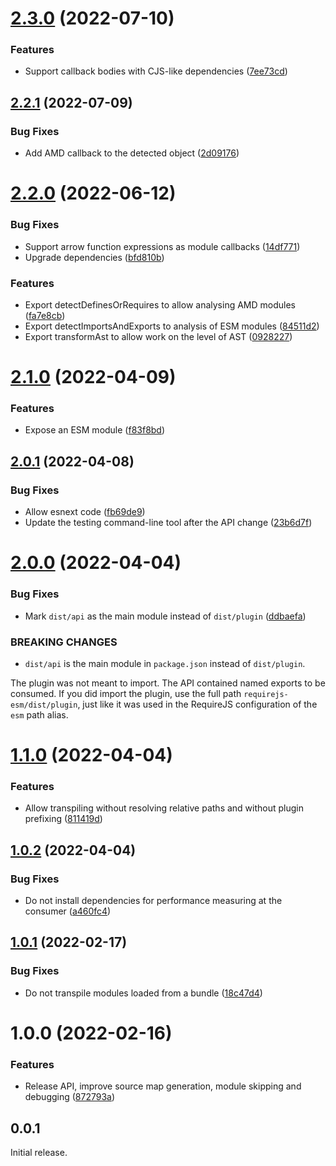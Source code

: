 # [2.3.0](https://github.com/prantlf/requirejs-esm/compare/v2.2.1...v2.3.0) (2022-07-10)


### Features

* Support callback bodies with CJS-like dependencies ([7ee73cd](https://github.com/prantlf/requirejs-esm/commit/7ee73cd47e3a1d64dfd7452cbdc4d22b67bbb331))

## [2.2.1](https://github.com/prantlf/requirejs-esm/compare/v2.2.0...v2.2.1) (2022-07-09)


### Bug Fixes

* Add AMD callback to the detected object ([2d09176](https://github.com/prantlf/requirejs-esm/commit/2d09176c95f6ee097bbed928348d4402a3662f46))

# [2.2.0](https://github.com/prantlf/requirejs-esm/compare/v2.1.0...v2.2.0) (2022-06-12)


### Bug Fixes

* Support arrow function expressions as module callbacks ([14df771](https://github.com/prantlf/requirejs-esm/commit/14df7715382ef1d2c6a257eafaf2649cc4d8b378))
* Upgrade dependencies ([bfd810b](https://github.com/prantlf/requirejs-esm/commit/bfd810b7e37df630e440c4b253429a93f92eaee6))


### Features

* Export detectDefinesOrRequires to allow analysing AMD modules ([fa7e8cb](https://github.com/prantlf/requirejs-esm/commit/fa7e8cbff8137fa9ae25b3b42b76e6bf7d43e29a))
* Export detectImportsAndExports to analysis of ESM modules ([84511d2](https://github.com/prantlf/requirejs-esm/commit/84511d211580c7bf569e7f309ca68b588936a006))
* Export transformAst to allow work on the level of AST ([0928227](https://github.com/prantlf/requirejs-esm/commit/0928227d03956efa7dceb7c89891cff0f874b6a0))

# [2.1.0](https://github.com/prantlf/requirejs-esm/compare/v2.0.1...v2.1.0) (2022-04-09)


### Features

* Expose an ESM module ([f83f8bd](https://github.com/prantlf/requirejs-esm/commit/f83f8bd1f59065927b0e6a53c577cbe139b790de))

## [2.0.1](https://github.com/prantlf/requirejs-esm/compare/v2.0.0...v2.0.1) (2022-04-08)


### Bug Fixes

* Allow esnext code ([fb69de9](https://github.com/prantlf/requirejs-esm/commit/fb69de9cd00672655213d5beffe4a6dc92d41949))
* Update the testing command-line tool after the API change ([23b6d7f](https://github.com/prantlf/requirejs-esm/commit/23b6d7f80fb49fa1a7eb74c451cb46ef4d4e059a))

# [2.0.0](https://github.com/prantlf/requirejs-esm/compare/v1.1.0...v2.0.0) (2022-04-04)


### Bug Fixes

* Mark `dist/api` as the main module instead of `dist/plugin` ([ddbaefa](https://github.com/prantlf/requirejs-esm/commit/ddbaefa68d1a649a0b3aa0862fe66fd9ce3a67d4))


### BREAKING CHANGES

* `dist/api` is the main module in `package.json` instead of `dist/plugin`.

The plugin was not meant to import. The API contained named exports
to be consumed. If you did import the plugin, use the full path
`requirejs-esm/dist/plugin`, just like it was used in the RequireJS
configuration of the `esm` path alias.

# [1.1.0](https://github.com/prantlf/requirejs-esm/compare/v1.0.2...v1.1.0) (2022-04-04)


### Features

* Allow transpiling without resolving relative paths and without plugin prefixing ([811419d](https://github.com/prantlf/requirejs-esm/commit/811419de01a57359bf154933abdf4fa5c0ee5d7a))

## [1.0.2](https://github.com/prantlf/requirejs-esm/compare/v1.0.1...v1.0.2) (2022-04-04)


### Bug Fixes

* Do not install dependencies for performance measuring at the consumer ([a460fc4](https://github.com/prantlf/requirejs-esm/commit/a460fc4f573065d72ed6ed8e9fd88ce8948af187))

## [1.0.1](https://github.com/prantlf/requirejs-esm/compare/v1.0.0...v1.0.1) (2022-02-17)


### Bug Fixes

* Do not transpile modules loaded from a bundle ([18c47d4](https://github.com/prantlf/requirejs-esm/commit/18c47d4658d5f76e614302193d2a114b84ff3545))

# 1.0.0 (2022-02-16)


### Features

* Release API, improve source map generation, module skipping and debugging ([872793a](https://github.com/prantlf/requirejs-esm/commit/872793a7a07d9c3a1cab1fb4272a25a50bf1121e))

## 0.0.1

Initial release.
